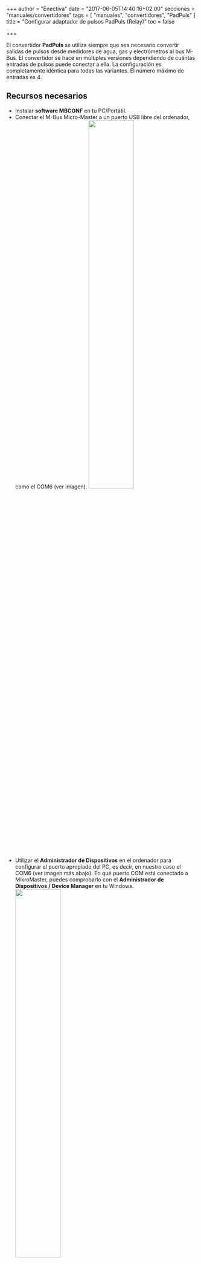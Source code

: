 +++
author = "Enectiva"
date = "2017-06-05T14:40:16+02:00"
secciones = "manuales/convertidores"
tags = [
    "manuales",
    "convertidores",
    "PadPuls"
]
title = "Configurar adaptador de pulsos PadPuls (Relay)"
toc = false

+++

El convertidor **PadPuls** se utiliza siempre que sea necesario convertir salidas de pulsos desde medidores de agua, gas y electrómetros al bus M-Bus. El convertidor se hace en múltiples versiones dependiendo de cuántas entradas de pulsos puede conectar a ella. La configuración es completamente idéntica para todas las variantes. El número máximo de entradas es 4.

## Recursos necesarios

- Instalar **software MBCONF** en tu PC/Portátil.
- Conectar el M-Bus Micro-Master a un puerto USB libre del ordenador, como el COM6 (ver imagen).
<img class="center" src="/images/padpuls-connection-to-pc.jpg" style="width:50%"></img>
- Utilizar el **Administrador de Dispositivos** en el ordenador para configurar el puerto apropiado del PC, es decir, en nuestro caso el COM6 (ver imagen más abajo). En qué puerto COM está conectado a MikroMaster, puedes comprobarlo con el **Administrador de Dispositivos / Device Manager** en tu Windows.
<img class="center" src="/images/padpuls-connection-port-to-mikromaster.jpg" style="width:50%"></img>
- Desde el **Administrador de Dispositivos** debemos abrir el puerto anterior y en la pestaña **configuración del puerto** tener los siguientes parámetros:

<img class="left" src="/images/padpuls-port-configuration.jpg"></img>

| Opción | Campo |
|--------|:-----:|
| `bit/sec` | 115200 |
| `datagram bit` | 8 |
| `paridad` | none |
| `stop bit` | 1 |
| `flow managment` | none |

<div style="clear:both"></div>

- Conectar el Adaptador PadPuls (Terminales M-Bus) al terminal USB M-Bus Micro-Master (ver primera imagen).
- Activar el adaptador PadPuls. Quitar la cubierta superior del adaptador y el puente de la etiqueta BAT en ambos pines. (ver imagen posterior)
<img class="center" src="/images/padpuls-activate-bat.jpg" style="width:50%"></img>
- Abrir el programa **MBCONF**. El cual puede ser descargado de Internet o envía asistencia técnica al Equipo Enectiva.
<img class="center" src="/images/interface-relay-mbconf.jpg"></img>
- Hacer configuraciones básicas:

    - Configurar número de puerto el mismo que en el PC **(5)**.
    - Ajustar la velocidad de comunicación a `2400 Bd` **(6)**
    - Ajustar la velocidad de acuerdo al **(7)** no es necesario (es configurado automáticamente desde el dispositivo padre).
    - Configurar dirección M-Bus a 254 **(8)**. **254** significa multidifusión. Esta es la dirección por la cual todos los dispositivos responden, es usada en casos donde tu no sabes la dirección. No puedes usarla cuando hay más dispositivos en el bus.
    - `Manufact` = **loaded** no necesita ser cambiado. **(9)**
    - `Type` = **loaded** no necesita ser cambiado. **(10)**
    - `Generation` = **loaded** no necesita ser cambiado. **(11)**
    - `MBus state` = **loaded** no necesita ser cambiado. **(12)**
    - `Autom. Readout` = es una opción, sí el sofware de activación siempre lee los datos después de la escritura (es útil para comprobar la exactitud de la programación - **13**).
    - `ZVEI Optical Mode` = sí este modo esta activado, el dispositivo equipado con la interfaz óptica y el protocolo M-Bus en conformidad con EN 1434-3 puede ser escaneado y programado usando un cabezal de lectura óptica. Nosotros no lo usamos en proyectos de Enectiva. **(14)**
    - `MDK (Sensus)` = este es usado para lecturas con Sensus MDK **(15)**.
    - `Connect to meter` = esto es usado para peticiones de datos desde el dispositivo conectado (en nuestro caso PadPuls - **16**).
    - `Erase log.` = Eliminar el contenido del log. **(17)**
    - `Exit` = salir del programa y guardar los ajustes actuales. **(18)**

**Después de conectar y ajustar los parámetros, presiona `connect to meter`.**

<img class="center" src="/images/parameters-mbconf.jpg" style="width:50%"></img>

Dependiendo con la variante del convertidor **PadPuls** aparece la interfaz con uno o cuatro puertos en la parte superior. Para establecer esto mira la imagen de los ajustes **Port 1**.

1. Rellene la dirección primaria. Cada dispositivo conectado al bus M-Bus debe tener una única dirección y una única dirección primaria en el rango de valores de 0-254 (número 1 en la imagen anterior).
2. Rellene la dirección secundaria, normalmente el número de serio del contador, y este es el número por el cual el contador esta leyendose en Enectiva. (Nº 2). Incluso la dirección secundaria debe ser única junto al bus.
3. Selecciona el tipo de energía medida en el **Port 1**. En nuestro caso **water**.
4. Los números **4**,**5** y **6** son los más importantes de todos los ajustes de convertidores. Aquí ajustamos el tamaño de los pulsos individualmente mediante el **Multiplicator**, entonces el estado actual del medidor (contador) y la unidad en la cual estamos leyéndolo. Ejemplo, respecto a la imagen, decimos que un pulso es igual a un litro y el medidor está actualmente en 1302L.

## Ejemplos de ajustes del multiplicador
### Ejemplo 1
El medidor de agua tiene 45.120 litros y un pulso = 10 litros. Tu tienes 2 opciones para configurar el convertidor:

1. Unidad = 10L, Multiplicator = 1 / 1, Counter = 4512 (el último cero que no mencionamos porque usted ha establecido que saltará después de 10 litros).
2. Unidad = 1L, Multiplicator = 10 / 1, Counter = 45120 (x 1L)

### Ejemplo 2
El electrómetro tiene 78346 kWh y 64 pulsos = 1kWh

1. **Ajuste:** Unidad = 1kWh, Multiplicator = 1 / 1, Counter = 78346 (x 1kWh)

### Ejemplo 3
El electrómetro tiene 112.345kWh y 1.000 pulsos = 1kWh

1. **Ajuste:** Unidad = 1Wh, Multiplicator = 1 / 1, Counter = 1123454 (x 0,001Wh)

### Ejemplos de cómo configurar mediciones indirectas de medidores que llevan un dispositivo de medición

1. Necesitas sincronizar el tiempo y por lo tanto presionar el botón etiquetado con un 7.
2. Una vez que tengas todos presionado, pulsa `Write` y todos los valores configurados son escritos en el transmisor.
3. Siempre es importante verificar que está escrito, así que pulsa `Read` para verificarlo. Además verás el estado del contador, así puedes verificar que tu tienes configurado el transmisor correctamente.
